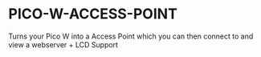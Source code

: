 # PICO-W-ACCESS-POINT
Turns your Pico W into a Access Point which you can then connect to and view a webserver + LCD Support

